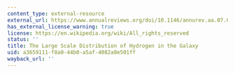 ```yaml
---
content_type: external-resource
external_url: https://www.annualreviews.org/doi/10.1146/annurev.aa.07.090169.000351
has_external_license_warning: true
license: https://en.wikipedia.org/wiki/All_rights_reserved
status: ''
title: The Large Scale Distribution of Hydrogen in the Galaxy
uid: a3659111-f8a0-44b0-a5af-4082a0e501ff
wayback_url: ''
---
```

